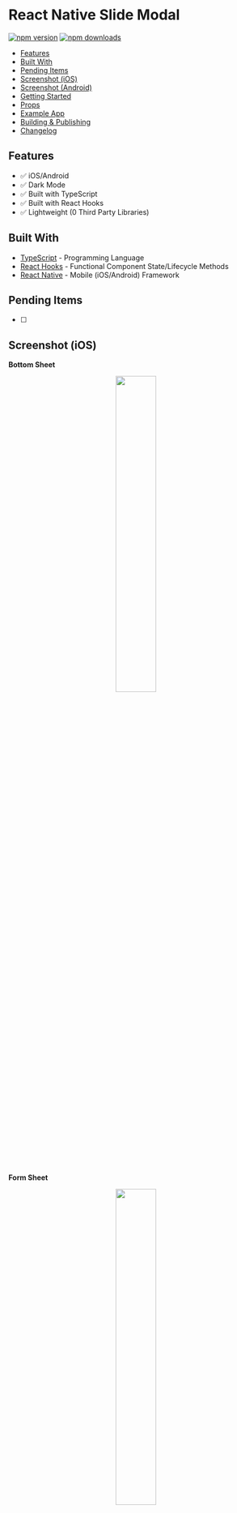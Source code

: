 # React Native Slide Modal

[![npm version](https://badge.fury.io/js/react-native-slide-modal.svg)](https://badge.fury.io/js/react-native-slide-modal)
[![npm downloads](https://img.shields.io/npm/dm/react-native-slide-modal.svg)](https://www.npmjs.com/package/react-native-slide-modal)

*  [Features](#features)
*  [Built With](#built-with)
*  [Pending Items](#pending-items)
*  [Screenshot (iOS)](#screenshot-ios)
*  [Screenshot (Android)](#screenshot-android)
*  [Getting Started](#getting-started)
*  [Props](#props)
*  [Example App](#example-app)
*  [Building & Publishing](#building-&-publishing)
*  [Changelog](#changelog)


## Features
*  ✅ iOS/Android
*  ✅ Dark Mode
*  ✅ Built with TypeScript
*  ✅ Built with React Hooks
*  ✅ Lightweight (0 Third Party Libraries)


## Built With
* [TypeScript](https://github.com/microsoft/TypeScript) - Programming Language
* [React Hooks](https://reactjs.org/docs/hooks-intro.html) - Functional Component State/Lifecycle Methods
* [React Native](https://facebook.github.io/react-native/) - Mobile (iOS/Android) Framework


## Pending Items
- [ ] 


## Screenshot (iOS)
**Bottom Sheet**
<div align="center">
  <img src="./assets/screenshots/ios/iosBottomSheet.gif" width="40%" height="40%" />
</div>

**Form Sheet**
<div align="center">
  <img src="./assets/screenshots/ios/iosFormSheet.gif" width="40%" height="40%" />
</div>

## Screenshot (Android)
<div align="center">
  <!-- <img src="./assets/screenshots/android/androidActionSheet.gif" width="40%" height="40%" /> -->
</div>


## Getting Started
**1. Install Package:**
```
npm i react-native-slide-modal
```

**2. Add Example Code:**
```typescript
// Imports: Dependencies
import React, { useState } from 'react';
import { Button, Text } from 'react-native';
import { SlideModal }  from 'react-native-slide-modal';

// App
const App: React.FC = (): JSX.Element => {
  // React Hooks: State
  const [ modalVisible, setModalVisible ] = useState<boolean>(false);

  return (
    <SlideModal
      modalType="iOS Form Sheet"
      // modalType="iOS Bottom Sheet"
      modalVisible={modalVisible}
      screenContainer={
        <>
          <Button
            title="Show Modal"
            onPress={() => setModalVisible(!modalVisible)}
          />
        </>
      }
      modalContainer={
        <>
          <Text>Modal Content</Text>
        </>
      }
      modalHeaderTitle="Header Title"
      pressDone={() => setModalVisible(!modalVisible)}
      pressCancel={() => setModalVisible(!modalVisible)}
      darkMode={false}
      doneDisabled={false}
    />
  );
};

// Exports
export default App;
```

**3. Run Project:**

**Android**
```javascript
react-native run-android
```

**iOS**
```javascript
react-native run-ios
```


## Props

**Default:**
| Property            |   Type         |  Default                | Description                                                            |
| ------------------- | :------------: | :---------------------: | ---------------------------------------------------------------------- |
| `screenContainer`   | `JSX.Element`  | `<></>`                 | Screen content                                                         |
| `modalContainer`    | `JSX.Element`  | `<></>`                 | Modal content                                                          |
| `modalType`         | `ModalType`    | `'iOS Bottom Sheet'`    | Modal slide type ('iOS Bottom Sheet' or 'iOS Form Sheet')              |
| `modalVisible`      | `boolean`      | `false`                 | Modal visible                                                          |
| `pressCancel`       | `() => void`   | `undefined`             | onPress for Cancel button                                              |
| `pressDone`         | `() => void`   | `undefined`             | onPress for Done button                                                |
| `doneDisabled`      | `boolean`      | `false`                 | Disable Done button                                                    |


**Optional:**
| Property                            |   Type                         |  Default     | Description                                                            |
| ----------------------------------- | :----------------------------: | :----------: | ---------------------------------------------------------------------- |
| `darkMode`                          | `boolean`                      | `false`      | Dark mode                                                              |
| `modalHeaderTitle`                  | `string`                       | `''`         | Modal header title                                                     |
| `customStyleContainer`              | `ContainerStyle`               | iOS Theme    | Styling for container                                                  |
| `customStyleModalHeaderContainer`   | `ModalHeaderContainerStyle`    | iOS Theme    | Styling for modal header container                                     |
| `customStyleCancelText`             | `CancelTextStyle`              | iOS Theme    | Styling for cancel text                                                |
| `customStyleDoneText`               | `DoneTextStyle`                | iOS Theme    | Styling for done text                                                  |
| `customStyleModalContentContainer`  | `ModalContentContainerStyle`   | iOS Theme    | Styling for modal content container                                    |
| `customStylePickerItemText`         | `PickerItemTextStyle`          | iOS Theme    | Styling for picker item text                                           |


## Example App
**1. Open Example App:**
```
cd ExampleApp
```

**2. Run Simulator:**

**Android**
```javascript
react-native run-android
```

**iOS**
```javascript
react-native run-ios
```


## Building & Publishing

**Build**
```javascript
npm run build
```

**Publish**
```javascript
npm publish
```


## Changelog

### [0.0.31] - 5/22/2021

***Removed***

- Removed `react-native-typescript-transformer` as dependency.

### [0.0.28] - 5/20/2021

***Added***

- Added `assets` to exclude in `tsconfig.json`.

***Changed***

- Updating `tsconfig.json`.
- Updating `peerDependencies` in `package.json`.

***Removed***

- Removed `types` to exclude in `tsconfig.json`.

### [0.0.27] - 5/20/2021

***Added***

- Added Props section to `README`.
- Added Example App section to `README`.

***Changed***

- Changed file structure.
- Changed `index.js` to `index.tsx`.
- Changed `package.json` build script to `cd src && tsc && cp ../package.json && Echo Build completed!`.

***Removed***

- Removed `yalc` as a global dependency.

### [0.0.20] - 5/19/2021

***Added***

- Added `yalc` as a global dependency, so `yalc publish` can be used.

### [0.0.19] - 5/18/2021

***Changed***

- Changed `inlineRequires: true` to `inlineRequires: false` in `metro.config.js`.

### [0.0.17] - 5/18/2021

***Changed***

- Changed `compilerOptions.jsx` from `react` to `react-jsx`.

### [0.0.16] - 5/18/2021

***Removed***

- Removed `import React from 'react'`.

### [0.0.15] - 5/18/2021

***Changed***

- Changing `"lib": ["es2017"]` to `"lib": ["es2015"]` in `tsconfig.json`.

### [0.0.12] - 5/18/2021

***Changed***

- Changing import from `import React from 'react';` to `import * as React from 'react';`.

### [0.0.11] - 5/18/2021

***Changed***

- Updated NPM `dependencies`.

### [0.0.9] - 5/18/2021

***Changed***

- Changed `alignContent` from `react` to `alignItems`.
- Changed `compilerOptions.jsx` from `react` to `react-jsx`.

### [0.0.8] - 5/18/2021

***Changed***

- Changed `compilerOptions.jsx` from `react-jsx` to `react`.

### [0.0.7] - 5/18/2021

***Changed***

- Added `@types/react` as `devDependencies`.

### [0.0.6] - 5/18/2021

***Changed***

- Changed `compilerOptions.jsx` from `react-native` to `react-jsx`.

### [0.0.5] - 5/18/2021

***Changed***

- Updated `typescript`.

### [0.0.4] - 5/18/2021

***Added***

- Added `react` and `react-native` as dependencies.

### [0.0.3] - 5/18/2021

***Added***

- Added `README` screenshots.

### [0.0.2] - 5/18/2021

***Added***

- Added `README` example code.


### [0.0.1] - 5/18/2021

***Added***

- Added `SlideModal` component (`iOS Bottom Sheet`, `iOS Form Sheet`).
